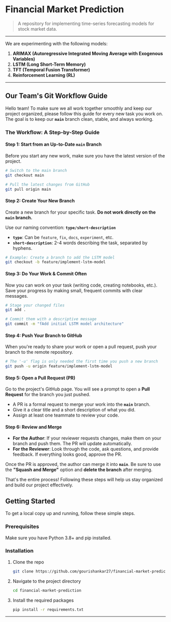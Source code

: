 # Financial Market Prediction

> A repository for implementing time-series forecasting models for stock market data.

---

We are experimenting with the following models:

1.  **ARIMAX (Autoregressive Integrated Moving Average with Exogenous Variables)**
2.  **LSTM (Long Short-Term Memory)**
3.  **TFT (Temporal Fusion Transformer)**
4.  **Reinforcement Learning (RL)**

---

## Our Team's Git Workflow Guide 

Hello team\! To make sure we all work together smoothly and keep our project organized, please follow this guide for every new task you work on. The goal is to keep our **`main`** branch clean, stable, and always working.

### The Workflow: A Step-by-Step Guide

#### Step 1: Start from an Up-to-Date `main` Branch

Before you start any new work, make sure you have the latest version of the project.

```bash
# Switch to the main branch
git checkout main

# Pull the latest changes from GitHub
git pull origin main
```

#### Step 2: Create Your New Branch

Create a new branch for your specific task. **Do not work directly on the `main` branch.**

Use our naming convention: **`type/short-description`**

  * **`type`**: Can be `feature`, `fix`, `docs`, `experiment`, etc.
  * **`short-description`**: 2-4 words describing the task, separated by hyphens.

<!-- end list -->

```bash
# Example: Create a branch to add the LSTM model
git checkout -b feature/implement-lstm-model
```

#### Step 3: Do Your Work & Commit Often 

Now you can work on your task (writing code, creating notebooks, etc.). Save your progress by making small, frequent commits with clear messages.

```bash
# Stage your changed files
git add .

# Commit them with a descriptive message
git commit -m "fAdd initial LSTM model architecture"
```

#### Step 4: Push Your Branch to GitHub 

When you're ready to share your work or open a pull request, push your branch to the remote repository.

```bash
# The '-u' flag is only needed the first time you push a new branch
git push -u origin feature/implement-lstm-model
```

#### Step 5: Open a Pull Request (PR) 

Go to the project's GitHub page. You will see a prompt to open a **Pull Request** for the branch you just pushed.

  * A PR is a formal request to merge your work into the **`main`** branch.
  * Give it a clear title and a short description of what you did.
  * Assign at least one teammate to review your code.

#### Step 6: Review and Merge 

  * **For the Author**: If your reviewer requests changes, make them on your branch and push them. The PR will update automatically.
  * **For the Reviewer**: Look through the code, ask questions, and provide feedback. If everything looks good, approve the PR.

Once the PR is approved, the author can merge it into **`main`**. Be sure to use the **"Squash and Merge"** option and **delete the branch** after merging.

That's the entire process\! Following these steps will help us stay organized and build our project effectively.








## Getting Started

To get a local copy up and running, follow these simple steps.

### Prerequisites

Make sure you have Python 3.8+ and pip installed.

### Installation

1.  Clone the repo
    ```sh
    git clone https://github.com/gourishankar27/financial-market-prediction.git
    ```
2.  Navigate to the project directory
    ```sh
    cd financial-market-prediction
    ```
3.  Install the required packages
    ```sh
    pip install -r requirements.txt
    ```

---